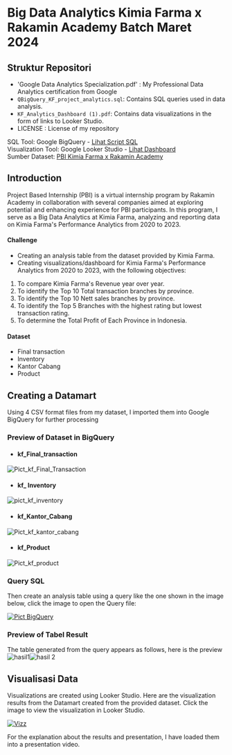 # Big Data Analytics Kimia Farma x Rakamin Academy Batch Maret 2024
## Struktur Repositori
- 'Google Data Analytics Specialization.pdf' : My Professional Data Analytics certification from Google
- `QBigQuery_KF_project_analytics.sql`: Contains SQL queries used in data analysis.
- `KF_Analytics_Dashboard (1).pdf`: Contains data visualizations in the form of links to Looker Studio.
-  LICENSE : License of my repository
  
SQL Tool: Google BigQuery - [Lihat Script SQL](https://github.com/mfathurohman/Kimia-Farma-PBI/blob/main/QBigQuery_KF_project_analytics.sql)<br>
Visualization Tool: Google Looker Studio - [Lihat Dashboard](https://lookerstudio.google.com/reporting/d54f0b51-13ea-4a6d-9c3b-0cfab354a12d)<br>
Sumber Dataset: [PBI Kimia Farma x Rakamin Academy](https://www.rakamin.com/virtual-internship-experience/kimiafarma-big-data-analytics-virtual-internship-program)

## Introduction

Project Based Internship (PBI) is a virtual internship program by Rakamin Academy in collaboration with several companies aimed at exploring potential and enhancing experience for PBI participants. In this program, I serve as a Big Data Analytics at Kimia Farma, analyzing and reporting data on Kimia Farma's Performance Analytics from 2020 to 2023.

#### Challenge

- Creating an analysis table from the dataset provided by Kimia Farma.
- Creating visualizations/dashboard for Kimia Farma's Performance Analytics from 2020 to 2023, with the following objectives:
1. To compare Kimia Farma's Revenue year over year.
2. To identify the Top 10 Total transaction branches by province.
3. To identify the Top 10 Nett sales branches by province.
4. To identify the Top 5 Branches with the highest rating but lowest transaction rating.
5. To determine the Total Profit of Each Province in Indonesia.


#### Dataset</n>

- Final transaction <br>
- Inventory<br>
- Kantor Cabang<br>
- Product<br>

## Creating a Datamart
Using 4 CSV format files from my dataset, I imported them into Google BigQuery for further processing

### Preview of Dataset in BigQuery
- #### kf_Final_transaction
![Pict_kf_Final_Transaction](https://github.com/mfathurohman/Documenting_project/assets/134922083/9bc42b31-ac22-4ec8-ae34-a3e10eee1305)

- #### kf_ Inventory
![pict_kf_inventory](https://github.com/mfathurohman/Documenting_project/assets/134922083/7cd39019-d18a-4aa0-891c-dc87caf6ceb3)

- #### kf_Kantor_Cabang
![Pict_kf_kantor_cabang](https://github.com/mfathurohman/Documenting_project/assets/134922083/961bdc55-dcdc-4add-a287-4f4bb7cf98c0)

- #### kf_Product
![Pict_kf_product](https://github.com/mfathurohman/Documenting_project/assets/134922083/6ce93c08-53cd-48b3-aad9-689c303965e0)


### Query SQL

Then create an analysis table using a query like the one shown in the image below, click the image to open the Query file:

[![Pict BigQuery](https://github.com/mfathurohman/Kimia-Farma-PBI/assets/134922083/3aaa9565-1028-4a19-b148-c1ad2598ad9d)](https://github.com/mfathurohman/Documenting_project/blob/6829690e24b7f8c0751c9b8c59bc4e27a51cdb0e/QueryBQ_KF_Analytics.sql)

### Preview of Tabel Result
The table generated from the query appears as follows, here is the preview
![hasil1](https://github.com/mfathurohman/Documenting_project/assets/134922083/9525791d-1b8f-48a2-aa57-57061f000702)![hasil 2](https://github.com/mfathurohman/Documenting_project/assets/134922083/c449977d-123e-475d-b608-8a54d36d5e3e)

## Visualisasi Data

Visualizations are created using Looker Studio. Here are the visualization results from the Datamart created from the provided dataset. Click the image to view the visualization in Looker Studio.

[![Vizz](https://github.com/mfathurohman/Documenting_project/assets/134922083/2ae88af4-c14c-4deb-9f00-99b4f1786918)](https://lookerstudio.google.com/reporting/d54f0b51-13ea-4a6d-9c3b-0cfab354a12d)

For the explanation about the results and presentation, I have loaded them into a presentation video.




